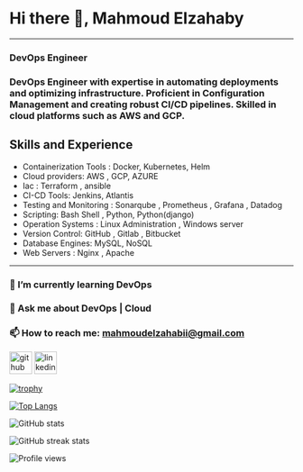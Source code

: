 # Hi there 👋, Mahmoud Elzahaby 
-------------------------------------
### DevOps Engineer
### DevOps Engineer with expertise in automating deployments and optimizing infrastructure. Proficient in Configuration Management and creating robust CI/CD pipelines. Skilled in cloud platforms such as AWS and GCP.

## Skills and Experience 
- Containerization Tools : Docker, Kubernetes, Helm                       
- Cloud providers: AWS , GCP, AZURE
- Iac : Terraform , ansible                                            
- CI-CD Tools: Jenkins, Atlantis                                                    
- Testing and Monitoring : Sonarqube , Prometheus , Grafana , Datadog
- Scripting: Bash Shell , Python, Python(django)                          
- Operation Systems : Linux Administration , Windows server
- Version Control: GitHub , Gitlab , Bitbucket                                      
- Database Engines: MySQL, NoSQL
- Web Servers : Nginx , Apache

-------------------------------------

### 🌱 I’m currently learning DevOps 
### 💬 Ask me about DevOps | Cloud 
### 📫 How to reach me: mahmoudelzahabii@gmail.com 


[<img src='https://cdn.jsdelivr.net/npm/simple-icons@3.0.1/icons/github.svg' alt='github' height='40'>](https://github.com/mahmoudelzahaby)  [<img src='https://cdn.jsdelivr.net/npm/simple-icons@3.0.1/icons/linkedin.svg' alt='linkedin' height='40'>](https://www.linkedin.com/in/mahmoudelzahaby/)  

[![trophy](https://github-profile-trophy.vercel.app/?username=mahmoudelzahaby)](https://github.com/ryo-ma/github-profile-trophy)

[![Top Langs](https://github-readme-stats.vercel.app/api/top-langs/?username=mahmoudelzahaby)](https://github.com/anuraghazra/github-readme-stats)

![GitHub stats](https://github-readme-stats.vercel.app/api?username=mahmoudelzahaby&show_icons=true)  

![GitHub streak stats](https://streak-stats.demolab.com/?user=mahmoudelzahaby)  

![Profile views](https://gpvc.arturio.dev/mahmoudelzahaby)  
